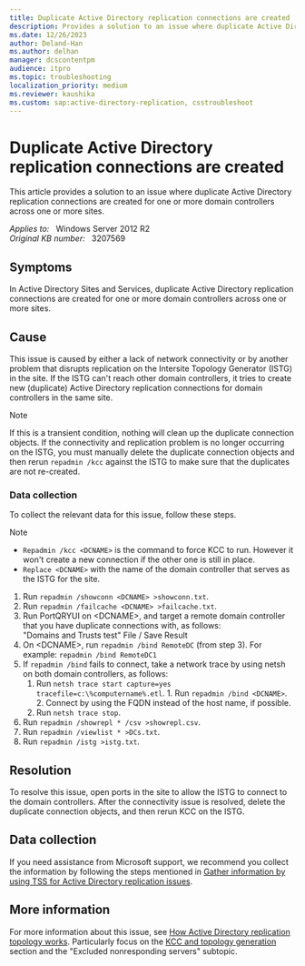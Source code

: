 ```yaml
---
title: Duplicate Active Directory replication connections are created
description: Provides a solution to an issue where duplicate Active Directory replication connections are created for one or more domain controllers across one or more sites.
ms.date: 12/26/2023
author: Deland-Han
ms.author: delhan
manager: dcscontentpm
audience: itpro
ms.topic: troubleshooting
localization_priority: medium
ms.reviewer: kaushika
ms.custom: sap:active-directory-replication, csstroubleshoot
---
```

# Duplicate Active Directory replication connections are created

This article provides a solution to an issue where duplicate Active Directory replication connections are created for one or more domain controllers across one or more sites.

_Applies to:_ &nbsp; Windows Server 2012 R2  
_Original KB number:_ &nbsp; 3207569

## Symptoms

In Active Directory Sites and Services, duplicate Active Directory replication connections are created for one or more domain controllers across one or more sites.

## Cause

This issue is caused by either a lack of network connectivity or by another problem that disrupts replication on the Intersite Topology Generator (ISTG) in the site. If the ISTG can't reach other domain controllers, it tries to create new (duplicate) Active Directory replication connections for domain controllers in the same site.

> [!NOTE]
> If this is a transient condition, nothing will clean up the duplicate connection objects. If the connectivity and replication problem is no longer occurring on the ISTG, you must manually delete the duplicate connection objects and then rerun `repadmin /kcc` against the ISTG to make sure that the duplicates are not re-created.

### Data collection

To collect the relevant data for this issue, follow these steps.

> [!NOTE]
>
> - `Repadmin /kcc <DCNAME>` is the command to force KCC to run. However it won't create a new connection if the other one is still in place.
> - `Replace <DCNAME>` with the name of the domain controller that serves as the ISTG for the site.

1. Run `repadmin /showconn <DCNAME> >showconn.txt`.
2. Run `repadmin /failcache <DCNAME> >failcache.txt`.
3. Run PortQRYUI on \<DCNAME>, and target a remote domain controller that you have duplicate connections with, as follows:  
   "Domains and Trusts test" File / Save Result
4. On \<DCNAME>, run `repadmin /bind RemoteDC` (from step 3). For example: `repadmin /bind RemoteDC1`
5. If `repadmin /bind` fails to connect, take a network trace by using netsh on both domain controllers, as follows:
      1. Run `netsh trace start capture=yes tracefile=c:\%computername%.etl`.
        1. Run `repadmin /bind <DCNAME>`.
        2. Connect by using the FQDN instead of the host name, if possible.
      2. Run `netsh trace stop`.
6. Run `repadmin /showrepl * /csv >showrepl.csv`.
7. Run `repadmin /viewlist * >DCs.txt`.
8. Run `repadmin /istg >istg.txt`.

## Resolution

To resolve this issue, open ports in the site to allow the ISTG to connect to the domain controllers. After the connectivity issue is resolved, delete the duplicate connection objects, and then rerun KCC on the ISTG.

## Data collection

If you need assistance from Microsoft support, we recommend you collect the information by following the steps mentioned in [Gather information by using TSS for Active Directory replication issues](../../windows-client/windows-troubleshooters/gather-information-using-tss-ad-replication.md).

## More information

For more information about this issue, see [How Active Directory replication topology works](/previous-versions/windows/it-pro/windows-server-2003/cc755994(v=ws.10)). Particularly focus on the [KCC and topology generation](/previous-versions/windows/it-pro/windows-server-2003/cc755994(v=ws.10)#kcc-and-topology-generation) section and the "Excluded nonresponding servers" subtopic.
